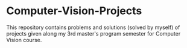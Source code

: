 # Computer-Vision-Projects
This repository contains problems and solutions (solved by myself) of projects given along my 3rd master's program semester for Computer Vision course.
